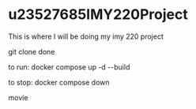 # u23527685IMY220Project
This is where I will be doing my imy 220 project

git clone done

to run: 
docker compose up -d --build

to stop:
docker compose down

movie
